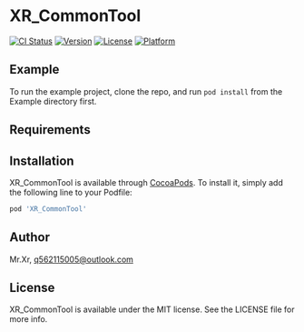 # XR_CommonTool

[![CI Status](https://img.shields.io/travis/Mr.Xr/XR_CommonTool.svg?style=flat)](https://travis-ci.org/Mr.Xr/XR_CommonTool)
[![Version](https://img.shields.io/cocoapods/v/XR_CommonTool.svg?style=flat)](https://cocoapods.org/pods/XR_CommonTool)
[![License](https://img.shields.io/cocoapods/l/XR_CommonTool.svg?style=flat)](https://cocoapods.org/pods/XR_CommonTool)
[![Platform](https://img.shields.io/cocoapods/p/XR_CommonTool.svg?style=flat)](https://cocoapods.org/pods/XR_CommonTool)

## Example

To run the example project, clone the repo, and run `pod install` from the Example directory first.

## Requirements

## Installation

XR_CommonTool is available through [CocoaPods](https://cocoapods.org). To install
it, simply add the following line to your Podfile:

```ruby
pod 'XR_CommonTool'
```

## Author

Mr.Xr, q562115005@outlook.com

## License

XR_CommonTool is available under the MIT license. See the LICENSE file for more info.
